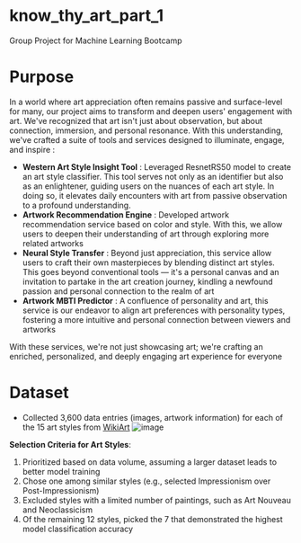 # know_thy_art_part_1
Group Project for Machine Learning Bootcamp

# Purpose 

In a world where art appreciation often remains passive and surface-level for many, our project aims to transform and deepen users' engagement with art. We've recognized that art isn't just about observation, but about connection, immersion, and personal resonance. With this understanding, we've crafted a suite of tools and services designed to illuminate, engage, and inspire :

-  **Western Art Style Insight Tool** : Leveraged ResnetRS50 model to create an art style classifier. This tool serves not only as an identifier but also as an enlightener, guiding users on the nuances of each art style. In doing so, it elevates daily encounters with art from passive observation to a profound understanding.
-  **Artwork Recommendation Engine** : Developed artwork recommendation service based on color and style. With this, we allow users to deepen their understanding of art through exploring more related artworks
-  **Neural Style Transfer** : Beyond just appreciation, this service allow users to craft their own masterpieces by blending distinct art styles. This goes beyond conventional tools — it's a personal canvas and an invitation to partake in the art creation journey, kindling a newfound passion and personal connection to the realm of art
- **Artwork MBTI Predictor** : A confluence of personality and art, this service is our endeavor to align art preferences with personality types, fostering a more intuitive and personal connection between viewers and artworks

With these services, we're not just showcasing art; we're crafting an enriched, personalized, and deeply engaging art experience for everyone

# Dataset
- Collected 3,600 data entries (images, artwork information) for each of the 15 art styles from [WikiArt](https://www.wikiart.org/)
![image](https://github.com/ryan-hk-koo/know_thy_art_part_1/assets/143580734/f35008c3-a698-472c-a917-5356790d645e)

**Selection Criteria for Art Styles**:
1. Prioritized based on data volume, assuming a larger dataset leads to better model training
2. Chose one among similar styles (e.g., selected Impressionism over Post-Impressionism)
3. Excluded styles with a limited number of paintings, such as Art Nouveau and Neoclassicism
4. Of the remaining 12 styles, picked the 7 that demonstrated the highest model classification accuracy

 
